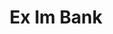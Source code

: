---
# This topic lives at
# https://digital.gov/topics/ex-im-bank

slug: "ex-im-bank"

# Topic Title
title: "Ex Im Bank"

# description — keep it short and clear
summary: ""


# Weight
weight: 1

# For more information on managing topics,
# see https://github.com/GSA/digitalgov.gov/wiki
---